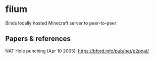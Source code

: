 # filum
Binds locally hosted Minecraft server to peer-to-peer

## Papers & references
NAT Hole punching (Apr 10 2005): https://bford.info/pub/net/p2pnat/
